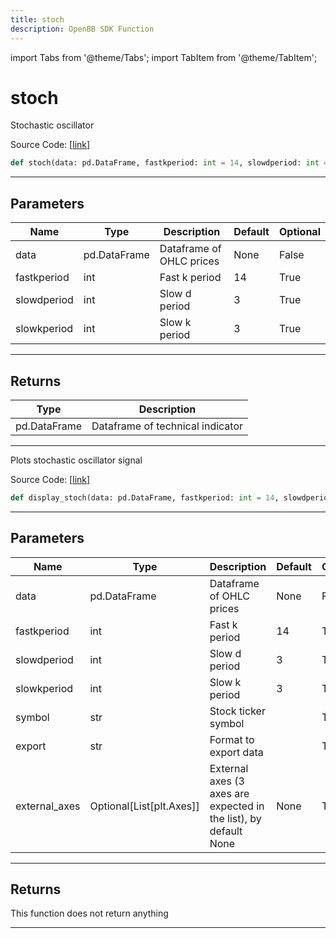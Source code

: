 ```yaml
---
title: stoch
description: OpenBB SDK Function
---
```


import Tabs from '@theme/Tabs';
import TabItem from '@theme/TabItem';

# stoch

<Tabs>
<TabItem value="model" label="Model" default>

Stochastic oscillator

Source Code: [[link](https://github.com/OpenBB-finance/OpenBBTerminal/tree/main/openbb_terminal/common/technical_analysis/momentum_model.py#L126)]

```python
def stoch(data: pd.DataFrame, fastkperiod: int = 14, slowdperiod: int = 3, slowkperiod: int = 3) -> None
```

---

## Parameters

| Name | Type | Description | Default | Optional |
| ---- | ---- | ----------- | ------- | -------- |
| data | pd.DataFrame | Dataframe of OHLC prices | None | False |
| fastkperiod | int | Fast k period | 14 | True |
| slowdperiod | int | Slow d period | 3 | True |
| slowkperiod | int | Slow k period | 3 | True |


---

## Returns

| Type | Description |
| ---- | ----------- |
| pd.DataFrame | Dataframe of technical indicator |
---



</TabItem>
<TabItem value="view" label="View">

Plots stochastic oscillator signal

Source Code: [[link](https://github.com/OpenBB-finance/OpenBBTerminal/tree/main/openbb_terminal/common/technical_analysis/momentum_view.py#L307)]

```python
def display_stoch(data: pd.DataFrame, fastkperiod: int = 14, slowdperiod: int = 3, slowkperiod: int = 3, symbol: str = "", export: str = "", external_axes: Optional[List[matplotlib.axes._axes.Axes]] = None) -> None
```

---

## Parameters

| Name | Type | Description | Default | Optional |
| ---- | ---- | ----------- | ------- | -------- |
| data | pd.DataFrame | Dataframe of OHLC prices | None | False |
| fastkperiod | int | Fast k period | 14 | True |
| slowdperiod | int | Slow d period | 3 | True |
| slowkperiod | int | Slow k period | 3 | True |
| symbol | str | Stock ticker symbol |  | True |
| export | str | Format to export data |  | True |
| external_axes | Optional[List[plt.Axes]] | External axes (3 axes are expected in the list), by default None | None | True |


---

## Returns

This function does not return anything

---



</TabItem>
</Tabs>